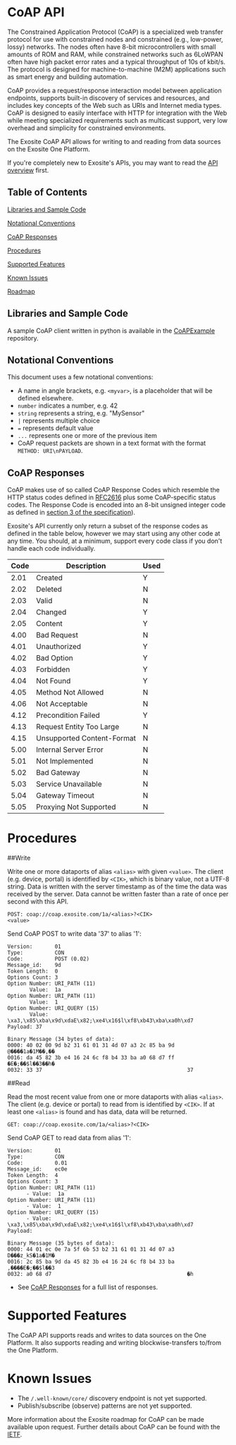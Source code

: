 # CoAP API

The Constrained Application Protocol (CoAP) is a specialized web transfer protocol for use with constrained nodes and constrained (e.g., low-power, lossy) networks. The nodes often have 8-bit microcontrollers with small amounts of ROM and RAM, while constrained networks such as 6LoWPAN often have high packet error rates and a typical throughput of 10s of kbit/s. The protocol is designed for machine-to-machine (M2M) applications such as smart energy and building automation.

CoAP provides a request/response interaction model between application endpoints, supports built-in discovery of services and resources, and includes key concepts of the Web such as URIs and Internet media types. CoAP is designed to easily interface with HTTP for integration with the Web while meeting specialized requirements such as multicast support, very low overhead and simplicity for constrained environments.

The Exosite CoAP API allows for writing to and reading from data sources on the Exosite One Platform.

If you're completely new to Exosite's APIs, you may want to read the [API overview](../README.md) first.

## Table of Contents

[Libraries and Sample Code](#libraries-and-sample-code)

[Notational Conventions](#notational-conventions)

[CoAP Responses](#coap-responses)

[Procedures](#procedures)

[Supported Features](#supported-features)

[Known Issues](#known-issues)

[Roadmap](#roadmap)

## Libraries and Sample Code

A sample CoAP client written in python is available in the [CoAPExample](https://github.com/exosite-garage/CoAPExample) repository.

## Notational Conventions

This document uses a few notational conventions:

* A name in angle brackets, e.g. `<myvar>`, is a placeholder that will be defined elsewhere.
* `number` indicates a number, e.g. 42
* `string` represents a string, e.g. "MySensor"
* `|` represents multiple choice
* `=` represents default value
* `...` represents one or more of the previous item
* CoAP request packets are shown in a text format with the format `METHOD: URI\nPAYLOAD`.

## CoAP Responses

CoAP makes use of so called CoAP Response Codes which resemble the HTTP status codes defined in [RFC2616](https://www.ietf.org/rfc/rfc2616.txt) plus some CoAP-specific status codes. The Response Code is encoded into an 8-bit unsigned integer code as defined in [section 3 of the specification](http://tools.ietf.org/html/draft-ietf-core-coap-18#section-3)). 

Exosite's API currently only return a subset of the response codes as defined in the table below, however we may start using any other code at any time. You should, at a minimum, support every code class if you don't handle each code individually.

| Code | Description                  | Used |
|------|------------------------------|------|
| 2.01 | Created                      |   Y  |
| 2.02 | Deleted                      |   N  |
| 2.03 | Valid                        |   N  |
| 2.04 | Changed                      |   Y  |
| 2.05 | Content                      |   Y  |
| 4.00 | Bad Request                  |   N  |
| 4.01 | Unauthorized                 |   Y  |
| 4.02 | Bad Option                   |   Y  |
| 4.03 | Forbidden                    |   Y  |
| 4.04 | Not Found                    |   Y  |
| 4.05 | Method Not Allowed           |   N  |
| 4.06 | Not Acceptable               |   N  |
| 4.12 | Precondition Failed          |   Y  |
| 4.13 | Request Entity Too Large     |   N  |
| 4.15 | Unsupported Content-Format   |   N  |
| 5.00 | Internal Server Error        |   N  |
| 5.01 | Not Implemented              |   N  |
| 5.02 | Bad Gateway                  |   N  |
| 5.03 | Service Unavailable          |   N  |
| 5.04 | Gateway Timeout              |   N  |
| 5.05 | Proxying Not Supported       |   N  |

# Procedures

##Write

Write one or more dataports of alias `<alias>` with given `<value>`. The client (e.g. device, portal) is identified by `<CIK>`, which is binary value, not a UTF-8 string. Data is written with the server timestamp as of the time the data was received by the server. Data cannot be written faster than a rate of once per second with this API.

```
POST: coap://coap.exosite.com/1a/<alias>?<CIK>
<value>
```

Send CoAP POST to write data '37' to alias '1':
    
```
Version:       01
Type:          CON
Code:          POST (0.02)
Message_id:    9d
Token Length:  0
Options Count: 3
Option Number: URI_PATH (11)
       Value:  1a
Option Number: URI_PATH (11)
       Value:  1
Option Number: URI_QUERY (15)
       Value:  \xa3,\x85\xba\x9d\xdaE\x82;\xe4\x16$l\xf8\xb43\xba\xa0h\xd7
Payload: 37

Binary Message (34 bytes of data): 
0000: 40 02 00 9d b2 31 61 01 31 4d 07 a3 2c 85 ba 9d    @����1a�1M��,��
0016: da 45 82 3b e4 16 24 6c f8 b4 33 ba a0 68 d7 ff    �E�;��$l��3��h�
0032: 33 37                                              37

```

##Read

Read the most recent value from one or more dataports with alias `<alias>`. The client (e.g. device or portal) to read from is identified by `<CIK>`. If at least one `<alias>` is found and has data, data will be returned.

```
GET: coap://coap.exosite.com/1a/<alias>?<CIK>
```

Send CoAP GET to read data from alias '1':

```
Version:       01
Type:          CON
Code:          0.01
Message_id:    ec0e
Token Length:  4
Options Count: 3
Option Number: URI_PATH (11)
      - Value:  1a
Option Number: URI_PATH (11)
      - Value:  1
Option Number: URI_QUERY (15)
      - Value:  \xa3,\x85\xba\x9d\xdaE\x82;\xe4\x16$l\xf8\xb43\xba\xa0h\xd7
Payload: 

Binary Message (35 bytes of data): 
0000: 44 01 ec 0e 7a 5f 6b 53 b2 31 61 01 31 4d 07 a3    D���z_kS�1a�1M�
0016: 2c 85 ba 9d da 45 82 3b e4 16 24 6c f8 b4 33 ba    ,����E�;��$l��3
0032: a0 68 d7                                           �h

```

* See [CoAP Responses](#coap-responses) for a full list of responses.

# Supported Features

The CoAP API supports reads and writes to data sources on the One Platform.
It also supports reading and writing blockwise-transfers to/from the One Platform.

# Known Issues

* The `/.well-known/core/` discovery endpoint is not yet supported.
* Publish/subscribe (observe) patterns are not yet supported.

More information about the Exosite roadmap for CoAP can be made available
upon request. Further details about CoAP can be found with the
[IETF](https://datatracker.ietf.org/doc/draft-ietf-core-coap/).

